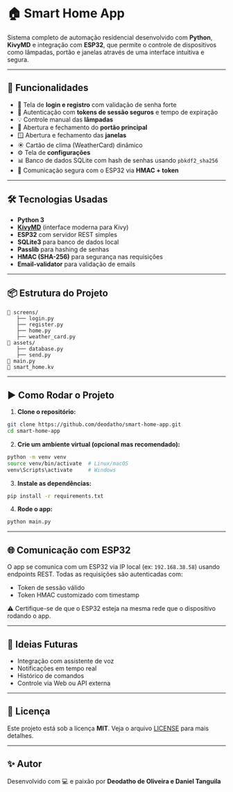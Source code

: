 # 🏠 Smart Home App

Sistema completo de automação residencial desenvolvido com **Python**, **KivyMD** e integração com **ESP32**, que permite o controle de dispositivos como lâmpadas, portão e janelas através de uma interface intuitiva e segura.

---

## 📱 Funcionalidades

- 🔐 Tela de **login e registro** com validação de senha forte
- 🧾 Autenticação com **tokens de sessão seguros** e tempo de expiração
- 💡 Controle manual das **lâmpadas**
- 🚪 Abertura e fechamento do **portão principal**
- 🪟 Abertura e fechamento das **janelas**
- ☀️ Cartão de clima (WeatherCard) dinâmico
- ⚙️ Tela de **configurações**
- 📊 Banco de dados SQLite com hash de senhas usando `pbkdf2_sha256`
- 🔐 Comunicação segura com o ESP32 via **HMAC + token**

---

## 🛠️ Tecnologias Usadas

- **Python 3**
- [**KivyMD**](https://kivymd.readthedocs.io/en/latest/) (interface moderna para Kivy)
- **ESP32** com servidor REST simples
- **SQLite3** para banco de dados local
- **Passlib** para hashing de senhas
- **HMAC (SHA-256)** para segurança nas requisições
- **Email-validator** para validação de emails

---

## 📦 Estrutura do Projeto

```
📁 screens/
   ├── login.py
   ├── register.py
   ├── home.py
   ├── weather_card.py
📁 assets/
   ├── database.py
   ├── send.py
📄 main.py
📄 smart_home.kv
```

---

## ▶️ Como Rodar o Projeto

1. **Clone o repositório:**

```bash
git clone https://github.com/deodatho/smart-home-app.git
cd smart-home-app
```

2. **Crie um ambiente virtual (opcional mas recomendado):**

```bash
python -m venv venv
source venv/bin/activate  # Linux/macOS
venv\Scripts\activate     # Windows
```

3. **Instale as dependências:**

```bash
pip install -r requirements.txt
```

4. **Rode o app:**

```bash
python main.py
```

---

## 🌐 Comunicação com ESP32

O app se comunica com um ESP32 via IP local (ex: `192.168.38.58`) usando endpoints REST. Todas as requisições são autenticadas com:

- Token de sessão válido
- Token HMAC customizado com timestamp

⚠️ Certifique-se de que o ESP32 esteja na mesma rede que o dispositivo rodando o app.

---


## 🧠 Ideias Futuras

- Integração com assistente de voz
- Notificações em tempo real
- Histórico de comandos
- Controle via Web ou API externa

---

## 📄 Licença

Este projeto está sob a licença **MIT**. Veja o arquivo [LICENSE](LICENSE) para mais detalhes.

---

## ✨ Autor

Desenvolvido com 💻 e paixão por **Deodatho de Oliveira e Daniel Tanguila**

